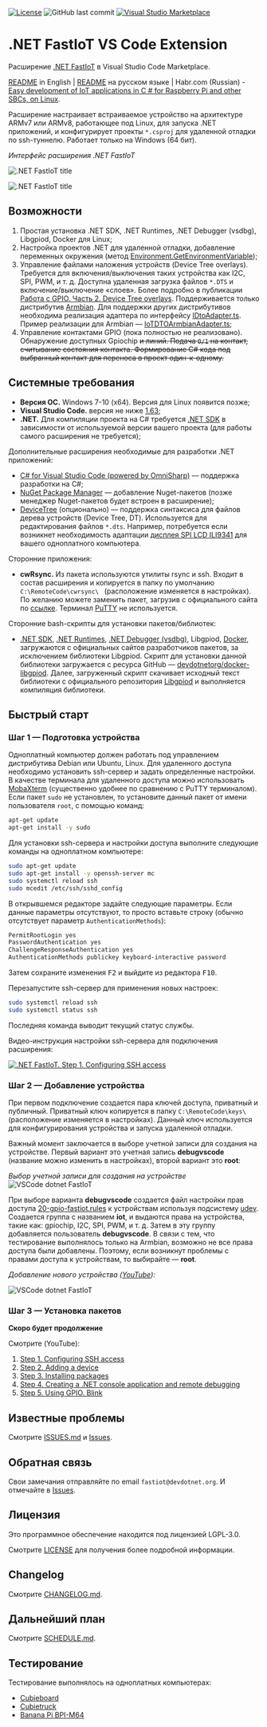 [![License](https://img.shields.io/badge/License-LGPL3.0-blue.svg)](LICENSE) ![GitHub last commit](https://img.shields.io/github/last-commit/devdotnetorg/vscode-extension-dotnet-fastiot) [![Visual Studio Marketplace](https://img.shields.io/vscode-marketplace/d/devdotnetorg.vscode-extension-dotnet-fastiot.svg)](https://marketplace.visualstudio.com/items?itemName=devdotnetorg.vscode-extension-dotnet-fastiot)

# .NET FastIoT VS Code Extension

Расширение [.NET FastIoT](https://marketplace.visualstudio.com/items?itemName=devdotnetorg.vscode-extension-dotnet-fastiot ".NET FastIoT Extension") в Visual Studio Code Marketplace.

[README](https://github.com/devdotnetorg/vscode-extension-dotnet-fastiot/blob/master/README.md "README") in English | [README](https://github.com/devdotnetorg/vscode-extension-dotnet-fastiot/blob/master/README_ru.md "README") на русском языке | Habr.com (Russian) - [Easy development of IoT applications in C # for Raspberry Pi and other SBCs, on Linux](https://habr.com/ru/company/timeweb/blog/597601/ "Easy development of IoT applications in C # for Raspberry Pi and other SBCs, on Linux").

Расширение настраивает встраиваемое устройство на архитектуре ARMv7 или ARMv8, работающее под Linux, для запуска .NET приложений, и конфигурирует проекты `*.csproj` для удаленной отладки по ssh-туннелю. Работает только на Windows (64 бит).

*Интерфейс расширения .NET FastIoT*

![.NET FastIoT title](https://raw.githubusercontent.com/devdotnetorg/vscode-extension-dotnet-fastiot/master/docs/vscode-dotnet-fastiot.png)

![.NET FastIoT title](https://raw.githubusercontent.com/devdotnetorg/vscode-extension-dotnet-fastiot/master/docs/vscode-dotnet-fastiot-interface_ru.png)

## Возможности

1. Простая установка .NET SDK, .NET Runtimes, .NET Debugger (vsdbg), Libgpiod, Docker для Linux;
2. Настройка проектов .NET для удаленной отладки, добавление переменных окружения (метод [Environment.GetEnvironmentVariable](https://docs.microsoft.com/en-us/dotnet/api/system.environment.getenvironmentvariable "Environment.GetEnvironmentVariable"));
3. Управление файлами наложения устройств (Device Tree overlays). Требуется для включения/выключения таких устройства как I2C, SPI, PWM, и т. д. Доступна удаленная загрузка файлов `*.DTS` и включение/выключение «слоев». Более подробно в публикации [Работа с GPIO. Часть 2. Device Tree overlays](https://devdotnet.org/post/rabota-s-gpio-na-primere-banana-pi-bpi-m64-chast-2-device-tree-overlays/ "Работа с GPIO. Часть 2. Device Tree overlays"). Поддерживается только дистрибутив [Armbian](https://devdotnet.org/post/armbian-linux-distributiv-dlya-otladochnyh-plat-na-arm/ "Armbian"). Для поддержки других дистрибутивов необходима реализация адаптера по интерфейсу [IDtoAdapter.ts](https://github.com/devdotnetorg/vscode-extension-dotnet-fastiot/blob/master/src/DTO/IDtoAdapter.ts "IDtoAdapter.ts"). Пример реализации для Armbian — [IoTDTOArmbianAdapter.ts](https://github.com/devdotnetorg/vscode-extension-dotnet-fastiot/blob/master/src/DTO/IoTDTOArmbianAdapter.ts "IoTDTOArmbianAdapter.ts");
4. Управление контактами GPIO (пока полностью не реализовано). Обнаружение доступных Gpiochip ~~и линий. Подача `0/1` на контакт, считывание состояния контакта. Формирование C# кода под выбранный контакт для переноса в проект один-к-одному.~~

## Системные требования

- **Версия ОС.** Windows 7-10 (x64). Версия для Linux появится позже;
- **Visual Studio Code.** версия не ниже [1.63](https://code.visualstudio.com/ "1.63");
- **.NET.** Для компиляции проекта на C# требуется [.NET SDK](https://dotnet.microsoft.com/en-us/download/visual-studio-sdks ".NET SDK") в зависимости от используемой версии вашего проекта (для работы самого расширения не требуется);

Дополнительные расширения необходимые для разработки .NET приложений:

- [C# for Visual Studio Code (powered by OmniSharp)](https://marketplace.visualstudio.com/items?itemName=ms-dotnettools.csharp "C# for Visual Studio Code (powered by OmniSharp)") — поддержка разработки на C#;
- [NuGet Package Manager](https://marketplace.visualstudio.com/items?itemName=jmrog.vscode-nuget-package-manager "NuGet Package Manager") — добавление Nuget-пакетов (позже менеджер Nuget-пакетов будет встроен в расширение);
- [DeviceTree](https://marketplace.visualstudio.com/items?itemName=plorefice.devicetree "DeviceTree") (опционально) — поддержка синтаксиса для файлов дерева устройств (Device Tree, DT). Используется для редактирования файлов `*.dts`. Например, потребуется если возникнет необходимость адаптации [дисплея SPI LCD ILI9341](https://devdotnet.org/post/rabota-s-gpio-v-linux-na-primere-banana-pi-bpi-m64-chast-4-device-tree-overlays-podkluchenie-displey-spi-lcd-ili9341/ "дисплея SPI LCD ILI9341") для вашего одноплатного компьютера.

Сторонние приложения:

- **cwRsync.** Из пакета используются утилиты rsync и ssh. Входит в состав расширения и копируется в папку по умолчанию `C:\RemoteCode\cwrsync\ ` (расположение изменяется в настройках). По желанию можете заменить пакет, загрузив с официального сайта по [ссылке](https://itefix.net/cwrsync "ссылке"). Терминал [PuTTY](https://www.putty.org/ "PuTTY") не используется.

Сторонние bash-скрипты для установки пакетов/библиотек:

- [.NET SDK](https://dot.net/v1/dotnet-install.sh ".NET SDK"), [.NET Runtimes](https://dot.net/v1/dotnet-install.sh ".NET Runtimes"), [.NET Debugger (vsdbg)](https://aka.ms/getvsdbgsh ".NET Debugger (vsdbg)"), Libgpiod, [Docker](https://get.docker.com/ "Docker"), загружаются с официальных сайтов разработчиков пакетов, за исключением библиотеки Libgpiod. Скрипт для установки данной библиотеки загружается с ресурса GitHub — [devdotnetorg/docker-libgpiod](https://raw.githubusercontent.com/devdotnetorg/docker-libgpiod/master/setup-libgpiod.sh "devdotnetorg/docker-libgpiod"). Далее, загруженный скрипт скачивает исходный текст библиотеки с официального репозитория [Libgpiod](https://git.kernel.org/pub/scm/libs/libgpiod/libgpiod.git/ "Libgpiod") и выполняется компиляция библиотеки.

## Быстрый старт

### Шаг 1 — Подготовка устройства

Одноплатный компьютер должен работать под управлением дистрибутива Debian или Ubuntu, Linux. Для удаленного доступа необходимо установить ssh-сервер и задать определенные настройки. В качестве терминала для удаленного доступа можно использовать [MobaXterm](https://mobaxterm.mobatek.net/download.html "MobaXterm") (существенно удобнее по сравнению с PuTTY терминалом). Если пакет `sudo` не установлен, то установите данный пакет от имени пользователя `root`, с помощью команд:

```bash
apt-get update
apt-get install -y sudo
```

Для установки ssh-сервера и настройки доступа выполните следующие команды на одноплатном компьютере:

```bash
sudo apt-get update
sudo apt-get install -y openssh-server mc
sudo systemctl reload ssh
sudo mcedit /etc/ssh/sshd_config
```

В открывшемся редакторе задайте следующие параметры. Если данные параметры отсутствуют, то просто вставьте строку (обычно отсутствует параметр `AuthenticationMethods`):

```bash
PermitRootLogin yes
PasswordAuthentication yes
ChallengeResponseAuthentication yes
AuthenticationMethods publickey keyboard-interactive password
```

Затем сохраните изменения <kbd>F2</kbd> и выйдите  из редактора <kbd>F10</kbd>.

Перезапустите ssh-сервер для применения новых настроек:

```bash
sudo systemctl reload ssh
sudo systemctl status ssh
```

Последняя команда выводит текущий статус службы.

Видео-инструкция настройки ssh-сервера для подключения расширения:

[![.NET FastIoT. Step 1. Configuring SSH access](https://img.youtube.com/vi/-xgAP1qsVsw/0.jpg)](https://www.youtube.com/watch?v=-xgAP1qsVsw)

### Шаг 2 — Добавление устройства

При первом подключение создается пара ключей доступа, приватный и публичный. Приватный ключ копируется в папку `C:\RemoteCode\keys\ ` (расположение изменяется в настройках). Данный ключ используется для конфигурирования устройства и запуска удаленной отладки.

Важный момент заключается в выборе учетной записи для создания на устройстве. Первый вариант это учетная запись **debugvscode** (название можно изменить в настройках), второй вариант это **root**:

*Выбор учетной записи для создания на устройстве*
![VSCode dotnet FastIoT](https://raw.githubusercontent.com/devdotnetorg/vscode-extension-dotnet-fastiot/master/docs/vscode-dotnet-fastiot-select-account.png)

При выборе варианта **debugvscode** создаетcя файл настройки прав доступа [20-gpio-fastiot.rules](https://github.com/devdotnetorg/vscode-extension-dotnet-fastiot/blob/master/vscodetemplates/20-gpio-fastiot.rules "20-gpio-fastiot.rules") к устройствам используя подсистему [udev](https://ru.wikipedia.org/wiki/Udev "udev"). Создается группа с названием **iot**, и выдаются права на устройства, такие как: gpiochip, I2C, SPI, PWM, и т. д. Затем в эту группу добавляется пользователь **debugvscode**. В связи с тем, что тестирование выполнялось только на Armbian, возможно не все права доступа были добавлены. Поэтому, если возникнут проблемы с правами доступа к устройствам, то выбирайте — **root**.

*Добавление нового устройства ([YouTube](https://youtu.be/pusO7PV4NL4 "YouTube")):*

![VSCode dotnet FastIoT](https://raw.githubusercontent.com/devdotnetorg/vscode-extension-dotnet-fastiot/master/docs/2_Adding_a_device.gif)

### Шаг 3 — Установка пакетов

**Скоро будет продолжение**

Смотрите (YouTube):

1. [Step 1. Configuring SSH access](https://www.youtube.com/watch?v=pusO7PV4NL4 "Step 1. Configuring SSH access")
2. [Step 2. Adding a device](https://www.youtube.com/watch?v=pusO7PV4NL4 "Step 2. Adding a device")
3. [Step 3. Installing packages](https://www.youtube.com/watch?v=Y8U2V0THQh4 "Step 3. Installing packages")
4. [Step 4. Creating a .NET console application and remote debugging](https://www.youtube.com/watch?v=oghH3oHIZgE "Step 4. Creating a .NET console application and remote debugging")
5. [Step 5. Using GPIO. Blink](https://www.youtube.com/watch?v=NQTgP4jwZPg "Step 5. Using GPIO. Blink")

## Известные проблемы

Смотрите [ISSUES.md](https://github.com/devdotnetorg/vscode-extension-dotnet-fastiot/blob/master/ISSUES_ru.md "ISSUES.md") и [Issues](https://github.com/devdotnetorg/vscode-extension-dotnet-fastiot/issues "Issues").

## Обратная связь

Свои замечания отправляйте по email `fastiot@devdotnet.org`. И отмечайте в [Issues](https://github.com/devdotnetorg/vscode-extension-dotnet-fastiot/issues "Issues").

## Лицензия

Это программное обеспечение находится под лицензией LGPL-3.0.

Смотрите [LICENSE](https://github.com/devdotnetorg/vscode-extension-dotnet-fastiot/blob/master/LICENSE "LICENSE") для получения более подробной информации.

## Changelog

Смотрите [CHANGELOG.md](https://github.com/devdotnetorg/vscode-extension-dotnet-fastiot/blob/master/CHANGELOG_ru.md "CHANGELOG.md").

## Дальнейший план

Смотрите [SCHEDULE.md](https://github.com/devdotnetorg/vscode-extension-dotnet-fastiot/blob/master/SCHEDULE_ru.md "SCHEDULE.md").

## Тестирование

Тестирование выполнялось на одноплатных компьютерах:

- [Cubieboard](https://github.com/devdotnetorg/Cubieboard "Cubieboard")
- [Cubietruck](https://devdotnet.org/post/otladochnaya-plata-cubietruck/ "Cubietruck")
- [Banana Pi BPI-M64](https://devdotnet.org/post/otladochnaya-plata-banana-pi-bpi-m64/ "Banana Pi BPI-M64")
